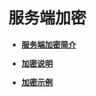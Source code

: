 # 服务端加密<a name="obs_21_1900"></a>

-   **[服务端加密简介](服务端加密简介.md)**  

-   **[加密说明](加密说明.md)**  

-   **[加密示例](加密示例.md)**  


